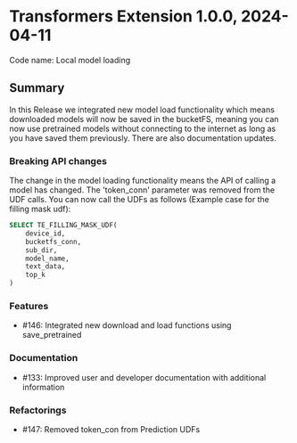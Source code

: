 # Transformers Extension 1.0.0, 2024-04-11

Code name: Local model loading


## Summary

In this Release we integrated new model load functionality which means downloaded models will now be saved 
in the bucketFS, meaning you can now use pretrained models without connecting to the internet as 
long as you have saved them previously. There are also documentation updates.

### Breaking API changes

The change in the model loading functionality means the API of calling a model has changed. 
The 'token_conn' parameter was removed from the UDF calls. You can now call the UDFs 
as follows (Example case for the filling mask udf):

```sql
SELECT TE_FILLING_MASK_UDF(
    device_id,
    bucketfs_conn,
    sub_dir,
    model_name,
    text_data,
    top_k
)
```


### Features

- #146: Integrated new download and load functions using save_pretrained

### Documentation

- #133: Improved user and developer documentation with additional information

### Refactorings

- #147: Removed token_con from Prediction UDFs

